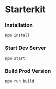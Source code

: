 # Starterkit

### Installation

```
npm install
```

### Start Dev Server

```
npm start
```

### Build Prod Version

```
npm run build
```